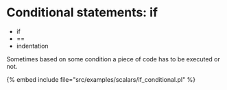 # Conditional statements: if

* if
* ==
* indentation


Sometimes based on some condition a piece of code has to be executed or not.


{% embed include file="src/examples/scalars/if_conditional.pl" %}



